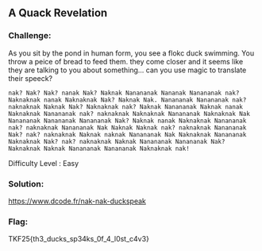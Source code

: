 ## A Quack Revelation
### Challenge:
As you sit by the pond in human form, you see a flokc duck swimming. 
You throw a peice of bread to feed them. they come closer and it seems like they are talking to you about something... 
can you use magic to translate their speeck?
```
nak? Nak? Nak? nanak Nak? Naknak Nanananak Nananak Nanananak nak? Naknaknak nanak Naknaknak Nak? Naknak Nak. Nanananak Nanananak nak? naknaknak Naknak Nak? Naknaknak nak? Naknak Nanananak Naknak nanak Naknaknak Nanananak nak? naknaknak Naknaknak Nanananak Naknaknak Nak Nanananak Nanananak Nanananak Nak? Naknak nanak Naknaknak Nanananak nak? naknaknak Nanananak Nak Naknak Naknak nak? naknaknak Nanananak Nak? nak? naknaknak Naknak naknak Nanananak Nak Naknaknak Nanananak Naknaknak Nak? nak? naknaknak Naknak Nanananak Nanananak Nak? Naknaknak Naknak Nanananak Nanananak Naknaknak nak!
```
Difficulty Level : Easy
### Solution:
https://www.dcode.fr/nak-nak-duckspeak
### Flag:
TKF25{th3_ducks_sp34ks_0f_4_l0st_c4v3}
